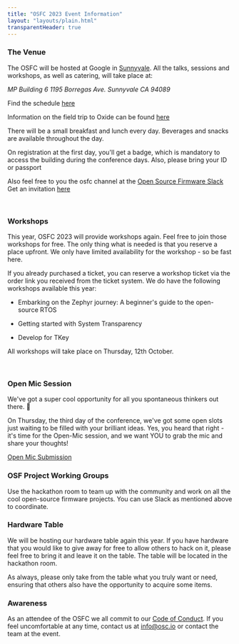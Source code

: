 ```yaml
---
title: "OSFC 2023 Event Information"
layout: "layouts/plain.html"
transparentHeader: true
---
```


### The Venue

The OSFC will be hosted at Google in [Sunnyvale](https://goo.gl/maps/qyNkv7UffMGy5DKf9).
All the talks, sessions and workshops, as well as catering, will take place at:

_MP Building 6_
_1195 Borregas Ave._
_Sunnyvale CA 94089_

Find the schedule [here](https://www.osfc.io/2023/schedule/)

Information on the field trip to Oxide can be found [here](./oxide-field-trip.md)

There will be a small breakfast and lunch every day. Beverages and snacks are available throughout the day. 

On registration at the first day, you'll get a badge, which is mandatory to access the building during the conference days. Also, please bring your ID or passport

Also feel free to you the osfc channel at the [Open Source Firmware Slack](https://osfw.slack.com/)
Get an invitation [here](https://slack.osfw.dev/)

&nbsp;

### Workshops

This year, OSFC 2023 will provide workshops again. Feel free to join those workshops for free. The only thing what is needed is that you reserve a place upfront. We only have limited availability for the workshop - so be fast here.

If you already purchased a ticket, you can reserve a workshop ticket via the order link you received from the ticket system. We do have the following workshops available this year:

- Embarking on the Zephyr journey: A beginner's guide to the open-source RTOS

- Getting started with System Transparency

- Develop for TKey

All workshops will take place on Thursday, 12th October.


&nbsp;

### Open Mic Session
We've got a super cool opportunity for all you spontaneous thinkers out there. 🚀

On Thursday, the third day of the conference, we've got some open slots just waiting to be filled with your brilliant ideas. Yes, you heard that right - it's time for the Open-Mic session, and we want YOU to grab the mic and share your thoughts!

[Open Mic Submission](https://pretalx.com/osfc23-open-mic/cfp)

### OSF Project Working Groups

Use the hackathon room to team up with the community and work on all the cool open-source firmware projects.
You can use Slack as mentioned above to coordinate.

### Hardware Table

We will be hosting our hardware table again this year. If you have hardware that
you would like to give away for free to allow others to hack on it, please feel
free to bring it and leave it on the table. The table will be located in the
hackathon room.

As always, please only take from the table what you truly want or need, ensuring
that others also have the opportunity to acquire some items.

### Awareness
As an attendee of the OSFC we all commit to our [Code of Conduct](./code-of-conduct.md). 
If you feel uncomfortable at any time, contact us at info@osc.io or contact the team at the event.